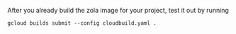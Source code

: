 After you already build the zola image for your project, test it out by running

```
gcloud builds submit --config cloudbuild.yaml .
```

